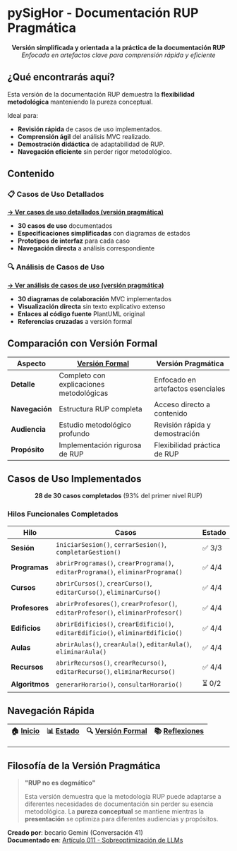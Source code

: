 # pySigHor - Documentación RUP Pragmática

<div align=center>

**Versión simplificada y orientada a la práctica de la documentación RUP**  
*Enfocada en artefactos clave para comprensión rápida y eficiente*

</div>

## ¿Qué encontrarás aquí?

Esta versión de la documentación RUP demuestra la **flexibilidad metodológica** manteniendo la pureza conceptual.

Ideal para:

- **Revisión rápida** de casos de uso implementados.
- **Comprensión ágil** del análisis MVC realizado.
- **Demostración didáctica** de adaptabilidad de RUP.
- **Navegación eficiente** sin perder rigor metodológico.

## Contenido

### 📋 Casos de Uso Detallados

**[→ Ver casos de uso detallados (versión pragmática)](./00-casos-uso/02-detalle/README.md)**

- **30 casos de uso** documentados
- **Especificaciones simplificadas** con diagramas de estados
- **Prototipos de interfaz** para cada caso
- **Navegación directa** a análisis correspondiente

### 🔍 Análisis de Casos de Uso  

**[→ Ver análisis de casos de uso (versión pragmática)](./01-analisis/casos-uso/README.md)**

- **30 diagramas de colaboración** MVC implementados
- **Visualización directa** sin texto explicativo extenso
- **Enlaces al código fuente** PlantUML original
- **Referencias cruzadas** a versión formal

## Comparación con Versión Formal

| Aspecto | [Versión Formal](/RUP/README.md) | **Versión Pragmática** |
|---------|----------------------------------|------------------------|
| **Detalle** | Completo con explicaciones metodológicas | Enfocado en artefactos esenciales |
| **Navegación** | Estructura RUP completa | Acceso directo a contenido |
| **Audiencia** | Estudio metodológico profundo | Revisión rápida y demostración |
| **Propósito** | Implementación rigurosa de RUP | Flexibilidad práctica de RUP |

## Casos de Uso Implementados

<div align=center>

**28 de 30 casos completados** (93% del primer nivel RUP)

</div>

### Hilos Funcionales Completados

| Hilo | Casos | Estado |
|------|-------|--------|
| **Sesión** | `iniciarSesion()`, `cerrarSesion()`, `completarGestion()` | ✅ 3/3 |
| **Programas** | `abrirProgramas()`, `crearPrograma()`, `editarPrograma()`, `eliminarPrograma()` | ✅ 4/4 |
| **Cursos** | `abrirCursos()`, `crearCurso()`, `editarCurso()`, `eliminarCurso()` | ✅ 4/4 |
| **Profesores** | `abrirProfesores()`, `crearProfesor()`, `editarProfesor()`, `eliminarProfesor()` | ✅ 4/4 |
| **Edificios** | `abrirEdificios()`, `crearEdificio()`, `editarEdificio()`, `eliminarEdificio()` | ✅ 4/4 |
| **Aulas** | `abrirAulas()`, `crearAula()`, `editarAula()`, `eliminarAula()` | ✅ 4/4 |
| **Recursos** | `abrirRecursos()`, `crearRecurso()`, `editarRecurso()`, `eliminarRecurso()` | ✅ 4/4 |
| **Algoritmos** | `generarHorario()`, `consultarHorario()` | ⏳ 0/2 |

## Navegación Rápida

<div align=center>

|🏠️ [Inicio](../README.md)|📊 [Estado](https://raw.githubusercontent.com/mmasias/pySigHor/main/images/RUP/99-seguimiento/diagrama-contexto-administrador.svg)|🔍 [Versión Formal](../RUP/README.md)|📚 [Reflexiones](../extraDocs/README.md)|
|-|-|-|-|

</div>

---

## Filosofía de la Versión Pragmática

> **"RUP no es dogmático"**
> 
> Esta versión demuestra que la metodología RUP puede adaptarse a diferentes necesidades de documentación sin perder su esencia metodológica. La **pureza conceptual** se mantiene mientras la **presentación** se optimiza para diferentes audiencias y propósitos.

**Creado por**: becario Gemini (Conversación 41)  
**Documentado en**: [Artículo 011 - Sobreoptimización de LLMs](/extraDocs/011-sobreoptimizacion-llms-navegacion-rup/README.md)
